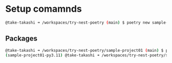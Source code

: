 # Setup comamnds

```sh
@take-takashi ➜ /workspaces/try-nest-poetry (main) $ poetry new sample-project01
```

## Packages

```sh
@take-takashi ➜ /workspaces/try-nest-poetry/sample-project01 (main) $ poetry add pandas
(sample-project01-py3.11) @take-takashi ➜ /workspaces/try-nest-poetry/sample-project01 (main) $ poetry add pytest -G dev
```
